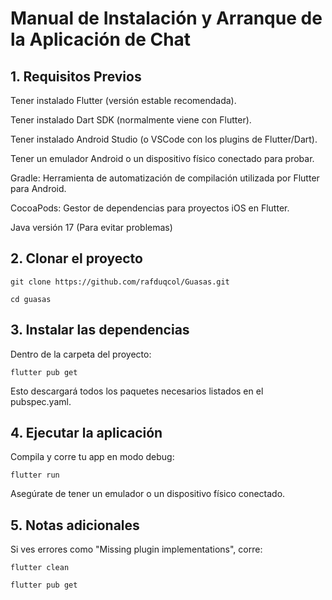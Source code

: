 # Manual de Instalación y Arranque de la Aplicación de Chat

## 1. Requisitos Previos

Tener instalado Flutter (versión estable recomendada).

Tener instalado Dart SDK (normalmente viene con Flutter).

Tener instalado Android Studio (o VSCode con los plugins de Flutter/Dart).

Tener un emulador Android o un dispositivo físico conectado para probar.

Gradle: Herramienta de automatización de compilación utilizada por Flutter para Android.

CocoaPods: Gestor de dependencias para proyectos iOS en Flutter.

Java versión 17 (Para evitar problemas)


## 2. Clonar el proyecto

`git clone https://github.com/rafduqcol/Guasas.git`

`cd guasas`

## 3. Instalar las dependencias
Dentro de la carpeta del proyecto:

``flutter pub get``

Esto descargará todos los paquetes necesarios listados en el pubspec.yaml.

## 4. Ejecutar la aplicación
Compila y corre tu app en modo debug:

`flutter run`

Asegúrate de tener un emulador o un dispositivo físico conectado.

## 5. Notas adicionales
Si ves errores como "Missing plugin implementations", corre:


`flutter clean`

`flutter pub get`
